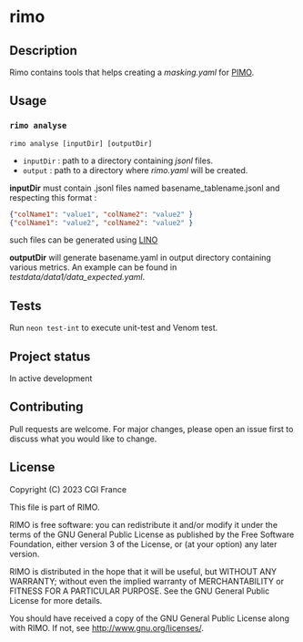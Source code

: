 # rimo

## Description

Rimo contains tools that helps creating a *masking.yaml* for [PIMO](https://github.com/CGI-FR/PIMO).

<!-- ## Installation
`rimo` command line work in relative project's directory, like `git` or `docker` -->

## Usage

### `rimo analyse`

```console
rimo analyse [inputDir] [outputDir]
```

- `inputDir` : path to a directory containing *jsonl* files.
- `output` : path to a directory where *rimo.yaml* will be created.

**inputDir** must contain .jsonl files named basename_tablename.jsonl and respecting this format :

```json
{"colName1": "value1", "colName2": "value2" }
{"colName1": "value2", "colName2": "value2" }
```

such files can be generated using [LINO](https://github.com/CGI-FR/LINO)

**outputDir** will generate basename.yaml in output directory containing various metrics. An example can be found in *testdata/data1/data_expected.yaml*.

## Tests

Run `neon test-int` to execute unit-test and Venom test.

## Project status

In active development

## Contributing

Pull requests are welcome. For major changes, please open an issue first to discuss what you would like to change.

## License

Copyright (C) 2023 CGI France

This file is part of RIMO.

RIMO is free software: you can redistribute it and/or modify
it under the terms of the GNU General Public License as published by
the Free Software Foundation, either version 3 of the License, or
(at your option) any later version.

RIMO is distributed in the hope that it will be useful,
but WITHOUT ANY WARRANTY; without even the implied warranty of
MERCHANTABILITY or FITNESS FOR A PARTICULAR PURPOSE.  See the
GNU General Public License for more details.

You should have received a copy of the GNU General Public License
along with RIMO.  If not, see <http://www.gnu.org/licenses/>.

